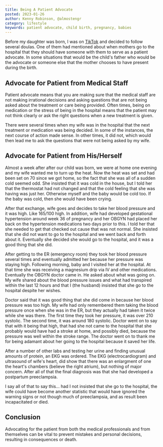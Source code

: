 ```yaml
---
title: Being A Patient Advocate
posted: 2023-01-26
author: Kenny Robinson, @almostengr
category: lifestyle
keywords: patient advocate, child birth, pregnancy, babies
---
```


Before my daughter was born, I was on 
<a href="https://tiktok.com/@almostengr" target='_blank'>TikTok</a> and decided to follow several doulas. One of them 
had mentioned about when mothers go to the hospital that they should have someone with them to serve as a patient 
advocate. In some situations that would be the child's father who would be the advocate or someone else that the 
mother chooses to have present during the birth.

## Advocate for Patient from Medical Staff

Patient advocate means that you are making sure that the medical staff are not making irrational decisions and asking
questions that are not being asked about the treatment or care being provided. Often times, being on medication or 
the stress of being in the hospital means that the patient may not think clearly or ask the right questions when 
a new treatment is given. 

There were several times when my wife was in the hospital that the next treatment or medication was being decided. 
In some of the instances, the next course of action made sense. In other times, it did not, which would then lead me
to ask the questions that were not being asked by my wife. 

## Advocate for Patient from His/Herself

Almost a week after after our child was born, we were at home one evening and my wife wanted me to turn up the heat. 
Now the heat was set and had been set on 70 since we got home, so the fact that she was all of a sudden cold seemed 
odd. She insisted that it was cold in the house, but I told her that the thermostat had not changed and that the 
cold feeling that she was having was just her. Otherwise myself and the baby would be cold too. If the baby was cold,
then she would have been crying. 

After that exchange, wife goes and decides to take her blood pressure and it was high. Like 165/100 high. In addition, 
wife had developed gestational hypertension around week 36 of pregnancy and her OBGYN had placed her back on the 
hypertension medications two days prior to this. I told her that she needed to get that checked out cause that 
was not normal. She insisted that she did not want to go to the hospital and we went back and forth about it. 
Eventually she decided she would go to the hospital, and it was a good thing that she did. 

After getting to the ER (emergency room) they took her blood pressure several times and eventually admitted her 
because her pressure was staying high. Following morning, baby and I visited her at the hospital. At that time 
she was receiving a magnesium drip via IV and other medications. Eventually the OBGYN doctor came in. He asked 
about what was going on. My wife shared about the blood pressure issues and what had transpired within the last 
12 hours and that I (the husband) insisted that she go to the hospital despite her wishes.

Doctor said that it was good thing that she did come in because her blood pressure was too high. 
My wife had only remembered them taking the blood pressure once when she was in the ER, but they actually had 
taken it twice while she was there. The first time they took her pressure, it was over 210 systolic. The 
second time, it was around 180 systolic. Doctor went on to say that with it being that high, that had she not 
came to the hospital that she probably would have had a stroke at home, and possibly died,
because the pressure was well within the stroke range. 
The doctor went on to thank me for being adamant about her going to the hospital because it saved her life. 

After a number of other labs and testing her urine and finding unusual amounts of protein, an EKG was ordered.
The EKG (electrocardiogram) and ultrasound of wife's heart, did show that there was an enlargment of one the 
heart's chambers (believe the right atrium), but nothing of major concern.
After all of that the final diagnosis was that she had developed a postpartum preeclampsia. 

I say all of that to say this... had I not insisted that she go to the hospital, the wife could have become 
another statistic that would have ignored the warning signs or not though much of preeclampsia, and as result 
been incapacitated or died.

## Conclusion

Advocating for the patient from both the medical professionals and from themselves can be vital to prevent
mistakes and personal decisions, resulting in consequences or death.
